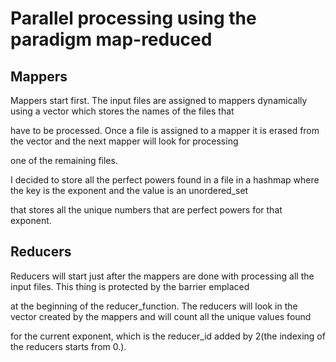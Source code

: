 # Parallel processing using the paradigm map-reduced

## Mappers

Mappers start first. The input files are assigned to mappers dynamically using a vector which stores the names of the files that

have to be processed. Once a file is assigned to a mapper it is erased from the vector and the next mapper will look for processing

one of the remaining files.

I decided to store all the perfect powers found in a file in a hashmap where the key is the exponent and the value is an unordered_set

that stores all the unique numbers that are perfect powers for that exponent.

## Reducers

Reducers will start just after the mappers are done with processing all the input files. This thing is protected by the barrier emplaced

at the beginning of the reducer_function. The reducers will look in the vector created by the mappers and will count all the unique values found

for the current exponent, which is the reducer_id added by 2(the indexing of the reducers starts from 0.).
